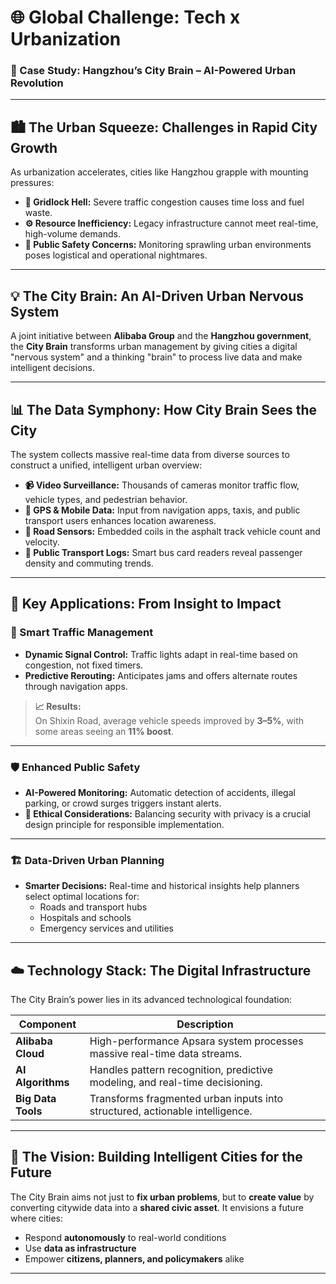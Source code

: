 # 🌐 Global Challenge: Tech x Urbanization  
### 🧠 Case Study: Hangzhou’s City Brain – AI-Powered Urban Revolution

---

## 🏙️ The Urban Squeeze: Challenges in Rapid City Growth

As urbanization accelerates, cities like Hangzhou grapple with mounting pressures:

- **🚗 Gridlock Hell:** Severe traffic congestion causes time loss and fuel waste.
- **⚙️ Resource Inefficiency:** Legacy infrastructure cannot meet real-time, high-volume demands.
- **🚨 Public Safety Concerns:** Monitoring sprawling urban environments poses logistical and operational nightmares.

---

## 💡 The City Brain: An AI-Driven Urban Nervous System

A joint initiative between **Alibaba Group** and the **Hangzhou government**, the **City Brain** transforms urban management by giving cities a digital "nervous system" and a thinking "brain" to process live data and make intelligent decisions.

---

## 📊 The Data Symphony: How City Brain Sees the City

The system collects massive real-time data from diverse sources to construct a unified, intelligent urban overview:

- **📹 Video Surveillance:** Thousands of cameras monitor traffic flow, vehicle types, and pedestrian behavior.
- **📱 GPS & Mobile Data:** Input from navigation apps, taxis, and public transport users enhances location awareness.
- **🚦 Road Sensors:** Embedded coils in the asphalt track vehicle count and velocity.
- **🚌 Public Transport Logs:** Smart bus card readers reveal passenger density and commuting trends.

---

## 🚀 Key Applications: From Insight to Impact

### 🚦 Smart Traffic Management
- **Dynamic Signal Control:** Traffic lights adapt in real-time based on congestion, not fixed timers.
- **Predictive Rerouting:** Anticipates jams and offers alternate routes through navigation apps.

> **📈 Results:**  
> On Shixin Road, average vehicle speeds improved by **3–5%**, with some areas seeing an **11% boost**.

---

### 🛡️ Enhanced Public Safety
- **AI-Powered Monitoring:** Automatic detection of accidents, illegal parking, or crowd surges triggers instant alerts.
- **🧐 Ethical Considerations:** Balancing security with privacy is a crucial design principle for responsible implementation.

---

### 🏗️ Data-Driven Urban Planning
- **Smarter Decisions:** Real-time and historical insights help planners select optimal locations for:
  - Roads and transport hubs
  - Hospitals and schools
  - Emergency services and utilities

---

## ☁️ Technology Stack: The Digital Infrastructure

The City Brain’s power lies in its advanced technological foundation:

| Component             | Description                                                                 |
|----------------------|-----------------------------------------------------------------------------|
| **Alibaba Cloud**     | High-performance Apsara system processes massive real-time data streams.     |
| **AI Algorithms**     | Handles pattern recognition, predictive modeling, and real-time decisioning. |
| **Big Data Tools**    | Transforms fragmented urban inputs into structured, actionable intelligence. |

---

## 🎯 The Vision: Building Intelligent Cities for the Future

The City Brain aims not just to **fix urban problems**, but to **create value** by converting citywide data into a **shared civic asset**. It envisions a future where cities:

- Respond **autonomously** to real-world conditions
- Use **data as infrastructure**
- Empower **citizens, planners, and policymakers** alike

---
